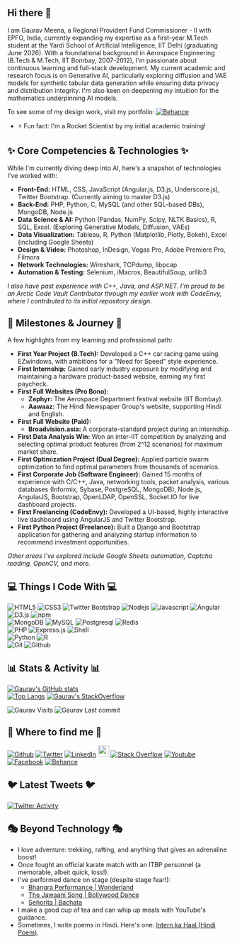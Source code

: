 <h2>Hi there 👋</h2>

<p>I am Gaurav Meena, a Regional Provident Fund Commissioner - II with EPFO, India, currently expanding my expertise as a first-year M.Tech student at the Yardi School of Artificial Intelligence, IIT Delhi (graduating June 2026). With a foundational background in Aerospace Engineering (B.Tech & M.Tech, IIT Bombay, 2007-2012), I'm passionate about continuous learning and full-stack development. My current academic and research focus is on Generative AI, particularly exploring diffusion and VAE models for synthetic tabular data generation while ensuring data privacy and distribution integrity. I'm also keen on deepening my intuition for the mathematics underpinning AI models.</p>

<p>To see some of my design work, visit my portfolio: <a href="https://www.behance.net/gauravmeena0708"><img alt="Behance" src="https://img.shields.io/badge/-Behance-blue?style=for-the-badge&logo=behance&logoColor=white"></a></p>

- ⚡️ Fun fact: I'm a Rocket Scientist by my initial academic training!

<h2>✨ Core Competencies & Technologies ✨</h2>

While I'm currently diving deep into AI, here's a snapshot of technologies I've worked with:

-   **Front-End:** HTML, CSS, JavaScript (Angular.js, D3.js, Underscore.js), Twitter Bootstrap. (Currently aiming to master D3.js)
-   **Back-End:** PHP, Python, C, MySQL (and other SQL-based DBs), MongoDB, Node.js
-   **Data Science & AI:** Python (Pandas, NumPy, Scipy, NLTK Basics), R, SQL, Excel. (Exploring Generative Models, Diffusion, VAEs)
-   **Data Visualization:** Tableau, R, Python (Matplotlib, Plotly, Bokeh), Excel (including Google Sheets)
-   **Design & Video:** Photoshop, InDesign, Vegas Pro, Adobe Premiere Pro, Filmora
-   **Network Technologies:** Wireshark, TCPdump, libpcap
-   **Automation & Testing:** Selenium, iMacros, BeautifulSoup, urllib3

*I also have past experience with C++, Java, and ASP.NET. I'm proud to be an Arctic Code Vault Contributor through my earlier work with CodeEnvy, where I contributed to its initial repository design.*

<h2>🚀 Milestones & Journey 🚀</h2>

A few highlights from my learning and professional path:

* **First Year Project (B.Tech):** Developed a C++ car racing game using EZwindows, with ambitions for a "Need for Speed" style experience.
* **First Internship:** Gained early industry exposure by modifying and maintaining a hardware product-based website, earning my first paycheck.
* **First Full Websites (Pro Bono):**
    * **Zephyr:** The Aerospace Department festival website (IIT Bombay).
    * **Aawaaz:** The Hindi Newspaper Group's website, supporting Hindi and English.
* **First Full Website (Paid):**
    * **Broadvision.asia:** A corporate-standard project during an internship.
* **First Data Analysis Win:** Won an inter-IIT competition by analyzing and selecting optimal product features (from 2^12 scenarios) for maximum market share.
* **First Optimization Project (Dual Degree):** Applied particle swarm optimization to find optimal parameters from thousands of scenarios.
* **First Corporate Job (Software Engineer):** Gained 15 months of experience with C/C++, Java, networking tools, packet analysis, various databases (Informix, Sybase, PostgreSQL, MongoDB), Node.js, AngularJS, Bootstrap, OpenLDAP, OpenSSL, Socket.IO for live dashboard projects.
* **First Freelancing (CodeEnvy):** Developed a UI-based, highly interactive live dashboard using AngularJS and Twitter Bootstrap.
* **First Python Project (Freelance):** Built a Django and Bootstrap application for gathering and analyzing startup information to recommend investment opportunities.

<em>Other areas I've explored include Google Sheets automation, Captcha reading, OpenCV, and more.</em>

<h2>💻 Things I Code With 💻</h2>
<p>
  <img alt="HTML5" src="https://img.shields.io/badge/-HTML5-E34F26?style=flat-square&logo=html5&logoColor=white" />
  <img alt="CSS3" src="https://img.shields.io/badge/-CSS3-1572B6?style=flat-square&logo=css3" />
  <img alt="Twitter Bootstrap" src="https://img.shields.io/badge/-Bootstrap-563D7C?style=flat-square&logo=bootstrap" />
  <img alt="Nodejs" src="https://img.shields.io/badge/-Nodejs-43853d?style=flat-square&logo=Node.js&logoColor=white" />
  <img alt="Javascript" src="https://img.shields.io/badge/-JavaScript-black?style=flat-square&logo=javascript" />
  <img alt="Angular" src="https://img.shields.io/badge/-Angular-DD0031?style=flat-square&logo=angular&logoColor=white" />
  <img alt="D3.js" src="https://img.shields.io/badge/-D3.js-F9A03C?style=flat-square&logo=d3.js&logoColor=white" />
  <img alt="npm" src="https://img.shields.io/badge/-NPM-CB3837?style=flat-square&logo=npm&logoColor=white" />
  <br>
  <img alt="MongoDB" src="https://img.shields.io/badge/-MongoDB-13aa52?style=flat-square&logo=mongodb&logoColor=white" />
  <img alt="MySQL" src="https://img.shields.io/badge/-MySQL-black?style=flat-square&logo=mysql" />
  <img alt="Postgresql" src="https://img.shields.io/badge/-PostgreSQL-336791?style=flat-square&logo=postgresql" />
  <img alt="Redis" src="https://img.shields.io/badge/-Redis-black?style=flat-square&logo=Redis" />
  <br>
  <img alt="PHP" src="https://img.shields.io/badge/-php-394989?style=plastic&logo=php" />
  <img alt="Express.js" src="https://img.shields.io/badge/-Express.JS-c7b198?style=plastic&logo=Express.JS" />
  <img alt="Shell" src="https://img.shields.io/badge/-Shell-black?style=plastic&logo=Shell" />
  <br>
  <img alt="Python" src="https://img.shields.io/badge/-Python-black?style=flat-square&logo=Python" />
  <img alt="R" src="https://img.shields.io/badge/-R-276DC3?style=flat-square&logo=R&logoColor=white" />
  <br>
  <img alt="Git" src="https://img.shields.io/badge/-Git-black?style=flat-square&logo=git" />
  <img alt="Github" src="https://img.shields.io/badge/-GitHub-181717?style=flat-square&logo=github" />
</p>

<h2>📊 Stats & Activity 📊</h2>
<div class="row">
  <a href="https://github.com/gauravmeena0708"><img alt="Gaurav's GitHub stats" src="https://github-readme-stats.vercel.app/api?username=gauravmeena0708&show_icons=true&theme=radical" /></a>
</div>
<div class="row">
  <a href="https://github.com/gauravmeena0708"><img alt="Top Langs" src="https://github-readme-stats.vercel.app/api/top-langs/?username=gauravmeena0708&layout=compact&theme=radical" /></a>
  <a href="https://stackoverflow.com/users/1070548/gaurav"><img alt="Gaurav's StackOverflow" src="https://stackoverflow-card.vercel.app/?userID=1070548" /></a>
</div>

<p>
  <img alt="Gaurav Visits" src="https://badges.pufler.dev/visits/gauravmeena0708/gauravmeena0708?logo=GitHub&label=profile%20visits&color=success&logoColor=white&style=flat-square"/>
  <img alt="Gaurav Last commit" src="https://img.shields.io/github/last-commit/gauravmeena0708/gauravmeena0708?label=profile%20updated&style=flat-square">
</p>

<h2>🔗 Where to find me 🔗</h2>
<p>
  <a href="https://github.com/gauravmeena0708" target="_blank"><img alt="Github" src="https://img.shields.io/badge/GitHub-%2312100E.svg?&style=for-the-badge&logo=Github&logoColor=white" /></a> 
  <a href="https://twitter.com/gauravmeena0708" target="_blank"><img alt="Twitter" src="https://img.shields.io/badge/twitter-%231DA1F2.svg?&style=for-the-badge&logo=twitter&logoColor=white" /></a> 
  <a href="https://www.linkedin.com/in/gauravmeena0708" target="_blank"><img alt="LinkedIn" src="https://img.shields.io/badge/linkedin-%230077B5.svg?&style=for-the-badge&logo=linkedin&logoColor=white" /></a>
  <a href="https://www.instagram.com/gauravmeena0708/"><img src="https://img.shields.io/badge/instagram-%23E4405F.svg?&style=for-the-badge&logo=instagram&logoColor=white" height="25"></a> <a href="https://stackoverflow.com/users/1070548/gaurav"><img alt="Stack Overflow" src="https://img.shields.io/badge/-Stack%20Overflow-FE7A16?style=for-the-badge&logo=Stack-Overflow&logoColor=white"></a>
  <a href="https://www.youtube.com/playlist?list=PLYc0L7KnQ0W2iRLYBktNK_94BBRZcTaDF"><img alt="Youtube" src="https://img.shields.io/badge/YouTube-FF0000?style=for-the-badge&logo=youtube&logoColor=white"></a>
  <a href="https://www.facebook.com/gauravmeena0708"><img alt="Facebook" src="https://img.shields.io/badge/Facebook-1877F2?style=for-the-badge&logo=facebook&logoColor=white"></a>
  <a href="https://www.behance.net/gauravmeena0708"><img alt="Behance" src="https://img.shields.io/badge/-Behance-blue?style=for-the-badge&logo=behance&logoColor=white"></a>
</p>

<h2>🐦 Latest Tweets 🐦</h2>
<a href="https://twitter.com/gauravmeena0708">
  <img alt="Twitter Activity" src="https://github-readme-twitter.gazf.vercel.app/api?id=gauravmeena0708&layout=wide" />
</a>

<h2>🎭 Beyond Technology 🎭</h2>
<ul>
  <li>I love adventure: trekking, rafting, and anything that gives an adrenaline boost!</li>
  <li>Once fought an official karate match with an ITBP personnel (a memorable, albeit quick, loss!).</li>
  <li>I've performed dance on stage (despite stage fear!):
    <ul>
      <li><a href="http://www.youtube.com/watch?v=qq4k3hYvKvU">Bhangra Performance | Wonderland</a></li>
      <li><a href="http://www.youtube.com/watch?v=zugxDWaehPo">The Jawaani Song | Bollywood Dance</a></li>
      <li><a href="http://www.youtube.com/watch?v=VqPTiistucI">Señorita | Bachata</a></li>
    </ul>
  </li>
  <li>I make a good cup of tea and can whip up meals with YouTube's guidance.</li>
  <li>Sometimes, I write poems in Hindi. Here's one: <a href="http://www.youtube.com/watch?v=WKoFZsBc3sw">Intern ka Haal (Hindi Poem)</a>.</li>
</ul>
